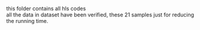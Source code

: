 this folder contains all hls codes\
all the data in dataset have been verified, these 21 samples just for reducing the running time.
